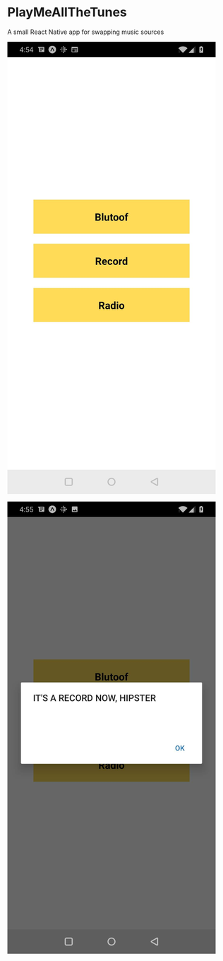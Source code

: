 # PlayMeAllTheTunes
A small React Native app for swapping music sources

![Menu](/PlayMeAllTheTunes/assets/menu.jpg?raw=true)

![Selected](/PlayMeAllTheTunes/assets/selected.jpg?raw=true)